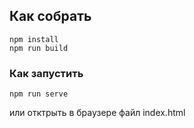 ## Как собрать

```
npm install
npm run build
```

### Как запустить

```
npm run serve
```

или отктрыть в браузере файл index.html
